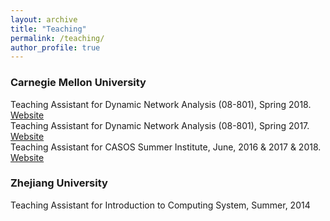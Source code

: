 ```yaml
---
layout: archive
title: "Teaching"
permalink: /teaching/
author_profile: true
---
```


### Carnegie Mellon University
Teaching Assistant for Dynamic Network Analysis (08-801), Spring 2018. [Website](http://www.casos.cs.cmu.edu/courses/08801/) <br />
Teaching Assistant for Dynamic Network Analysis (08-801), Spring 2017. [Website](http://www.casos.cs.cmu.edu/courses/08801/) <br />
Teaching Assistant for CASOS Summer Institute, June, 2016 & 2017 & 2018. [Website](http://www.casos.cs.cmu.edu/events/summer_institute/)

### Zhejiang University
Teaching Assistant for Introduction to Computing System, Summer, 2014
